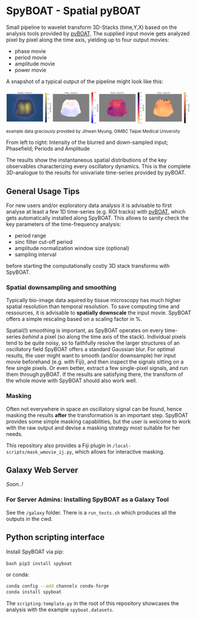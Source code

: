# SpyBOAT - Spatial pyBOAT

Small pipeline to wavelet transform 3D-Stacks (time,Y,X) based on the analysis tools
provided by [pyBOAT](https://github.com/tensionhead/pyBOAT). The supplied input
movie gets analyzed pixel by pixel along the time axis, yielding up to
four output movies:

- phase movie
- period movie
- amplitude movie
- power movie

A snapshot of a typical output of the pipeline might look like this:

<img src="./doc/SpyBOATexample_Jihwan.png" alt="drawing" width="1350"/>
<sub>example data graciously provided by Jihwan Myung, GIMBC Taipei Medical University</sub>

From left to right: Intensity of the blurred and down-sampled input; Phasefield; Periods and Amplitude 

The results show the instantaneous spatial distributions of the key observables characterizing
every oscillatory dynamics.
This is the complete 3D-analogue to the results for univariate time-series provided by pyBOAT.

## General Usage Tips 

For new users and/or exploratory data analysis it is advisable to first analyse at least a 
few 1D time-series (e.g. ROI tracks) with [pyBOAT](https://github.com/tensionhead/pyBOAT), which
gets automatically installed along SpyBOAT.
This allows to sanity check the key parameters
of the time-frequency analysis:

 - period range
 - sinc filter cut-off period
 - amplitude normalization window size (optional)
 - sampling interval 
 
 before starting the computationally costly 3D stack transforms with SpyBOAT. 


### Spatial downsampling and smoothing

Typically bio-image data aquired by tissue microscopy has much higher spatial resolution 
than temporal resolution. To save computing time and ressources, it 
is advisable to **spatially downscale** the input movie. SpyBOAT offers a simple rescaling based
on a scaling factor in %.

Spatial(!) smoothing is important, as SpyBOAT operates on every time-series *behind* a pixel (so along
the time axis of the stack). Individual pixels tend to be quite noisy, so to faithfully resolve the 
larger structures of an oscillatory field SpyBOAT offers a standard Gaussian blur. For optimal results,
the user might want to smooth (and/or downsample) her input movie beforehand (e.g. with Fiji), and then inspect the signals
sitting on a few single pixels. Or even better, extract a few single-pixel signals, and run them through pyBOAT. If the results
are satisfying there, the transform of the whole movie with SpyBOAT should also work well.

### Masking

Often not everywhere in space an oscillatory signal can be found, hence masking the results 
**after** the transformation is an important step. SpyBOAT provides some simple masking capabilities,
but the user is welcome to work with the raw output and devise a masking strategy most suitable for her needs.

This repository also provides a Fiji plugin in ```/local-scripts/mask_wmovie_ij.py```, which allows for interactive
masking.

## Galaxy Web Server

*Soon..!*

### For Server Admins: Installing SpyBOAT as a Galaxy Tool

See the ```/galaxy``` folder. There is a ```run_tests.sh```
which produces all the outputs in the cwd. 

## Python scripting interface

Install SpyBOAT via pip: 

```bash pip3 install spyboat```

or conda:

```bash
conda config --add channels conda-forge
conda install spyboat
```
The ```scripting-template.py``` in the root of this repository
showcases the analysis with the example ```spyboat.datasets```.
